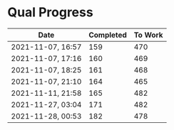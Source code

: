 # Qual Progress

| Date              | Completed | To Work |
| ----------------- | --------- | ------- |
| 2021-11-07, 16:57 | 159       | 470     |
| 2021-11-07, 17:16 | 160       | 469     |
| 2021-11-07, 18:25 | 161       | 468     |
| 2021-11-07, 21:10 | 164       | 465     |
| 2021-11-11, 21:58 | 165       | 482     |
| 2021-11-27, 03:04 | 171       | 482     |
| 2021-11-28, 00:53 | 182       | 478     |

